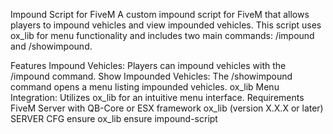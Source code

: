 
Impound Script for FiveM
A custom impound script for FiveM that allows players to impound vehicles and view impounded vehicles. This script uses ox_lib for menu functionality and includes two main commands: /impound and /showimpound.

Features
Impound Vehicles: Players can impound vehicles with the /impound command.
Show Impounded Vehicles: The /showimpound command opens a menu listing impounded vehicles.
ox_lib Menu Integration: Utilizes ox_lib for an intuitive menu interface.
Requirements
FiveM Server with QB-Core or ESX framework
ox_lib (version X.X.X or later)
SERVER CFG
ensure ox_lib
ensure impound-script
